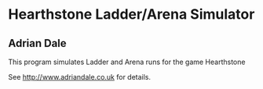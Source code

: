 Hearthstone Ladder/Arena Simulator
==================================

Adrian Dale
-----------

This program simulates Ladder and Arena runs for the game Hearthstone

See http://www.adriandale.co.uk for details.
